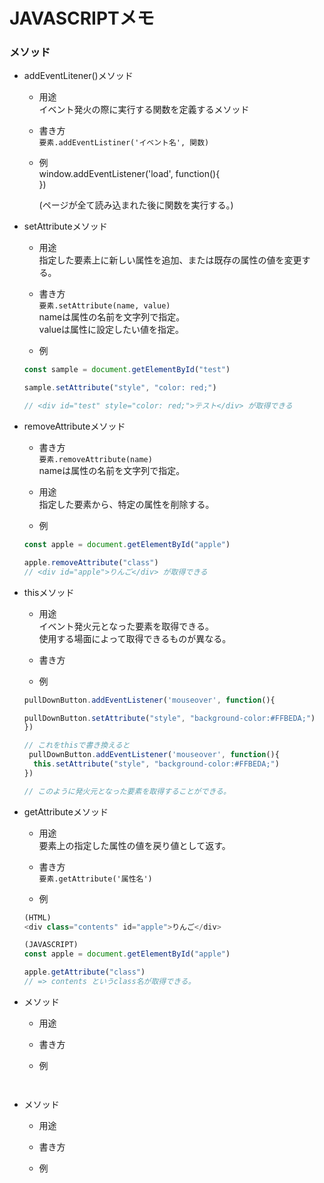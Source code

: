 # **JAVASCRIPTメモ**

### メソッド ###

* addEventLitener()メソッド

  * 用途  
 イベント発火の際に実行する関数を定義するメソッド

  * 書き方  
 `要素.addEventListiner('イベント名', 関数)`


  * 例  
  window.addEventListener('load', function(){  
  })

    (ページが全て読み込まれた後に関数を実行する。)



* setAttributeメソッド

  * 用途  
  指定した要素上に新しい属性を追加、または既存の属性の値を変更する。

  * 書き方  
 `要素.setAttribute(name, value)`  
   nameは属性の名前を文字列で指定。  
   valueは属性に設定したい値を指定。

  * 例  
  ```javascript  
  const sample = document.getElementById("test")

  sample.setAttribute("style", "color: red;")  

  // <div id="test" style="color: red;">テスト</div> が取得できる
  ```


* removeAttributeメソッド

  * 書き方  
 	`要素.removeAttribute(name)`  
  nameは属性の名前を文字列で指定。

  * 用途  
 指定した要素から、特定の属性を削除する。

  * 例  
  ```javascript
  const apple = document.getElementById("apple")

  apple.removeAttribute("class")
  // <div id="apple">りんご</div> が取得できる
  ```


* thisメソッド

  * 用途  
 イベント発火元となった要素を取得できる。  
 使用する場面によって取得できるものが異なる。


  * 書き方  


  * 例  
  ```javascript
  pullDownButton.addEventListener('mouseover', function(){

  pullDownButton.setAttribute("style", "background-color:#FFBEDA;")
  })

  // これをthisで書き換えると
   pullDownButton.addEventListener('mouseover', function(){
    this.setAttribute("style", "background-color:#FFBEDA;")
  })

  // このように発火元となった要素を取得することができる。
  ```




* getAttributeメソッド

  * 用途   
 要素上の指定した属性の値を戻り値として返す。

  * 書き方  
  `要素.getAttribute('属性名')`
  

  * 例  
  ```javascript
  (HTML)
  <div class="contents" id="apple">りんご</div>
  
  (JAVASCRIPT)
  const apple = document.getElementById("apple")

  apple.getAttribute("class")
  // => contents というclass名が取得できる。
  ```

* メソッド

  * 用途 


  * 書き方  
  
  

  * 例  
  ```javascript
  
  
  
  ```

* メソッド

  * 用途 


  * 書き方  
  
  

  * 例  
  ```javascript
  
  
  
  ```